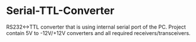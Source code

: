 # Serial-TTL-Converter
 RS232<->TTL converter that is using internal serial port of the PC. Project contain 5V to -12V/+12V converters and all required receivers/transceivers.
